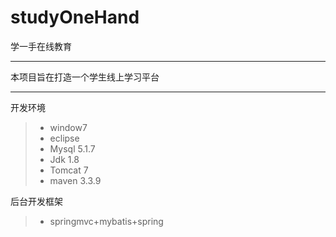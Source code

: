 # studyOneHand
学一手在线教育

***
本项目旨在打造一个学生线上学习平台

***

开发环境 
> * window7
> * eclipse
> * Mysql 5.1.7
> * Jdk 1.8
> * Tomcat 7
> * maven 3.3.9


后台开发框架
> * springmvc+mybatis+spring

